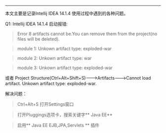 ____________

本文主要是记录Intellij IDEA 14.1.4 使用过程中遇到的各种问题。

Q1: Intellij IDEA 14.1.4   启动报错:
>Error  8 artifacts cannot be.You can remove them from the project(no files will be deleted).

>module 1: Unkown artifact type: exploded-war

>module 2: Unkown artifact type: war

>module 3: Unkown artifact type: exploded-war

或者 Project Structure(Ctrl+Alt+Shift+S)--->Artifacts--->Cannot load artifact. Unkown artifact type: exploded-war.

解决问题：
> Ctrl+Alt+S  打开Settings窗口

> 打开Pluggings选项卡，搜索关键字** Java EE**

> 启用** Java EE EJB,JPA,Servlets ** 插件
